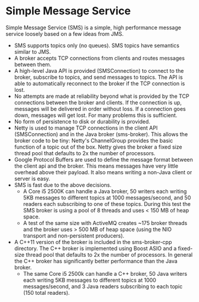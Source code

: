Simple Message Service
======================

Simple Message Service (SMS) is a simple, high performance message service loosely based on a few ideas from JMS.

* SMS supports topics only (no queues).  SMS topics have semantics similar to JMS.
* A broker accepts TCP connections from clients and routes messages between them.
* A high-level Java API is provided (SMSConnection) to connect to the broker, subscribe to topics, and send messages to topics.  The API is able to automatically reconnect to the broker if the TCP connection is lost.
* No attempts are made at reliability beyond what is provided by the TCP connections between the broker and clients.  If the connection is up, messages will be delivered in order without loss.  If a connection goes down, messages will get lost.  For many problems this is sufficient.
* No form of persistence to disk or durability is provided.
* Netty is used to manage TCP connections in the client API (SMSConnection) and in the Java broker (sms-broker).  This allows the broker code to be tiny: Netty's ChannelGroup provides the basic function of a topic out of the box.  Netty gives the broker a fixed size thread pool that defaults to 2x the number of processors.
* Google Protocol Buffers are used to define the message format between the client api and the broker.  This means messages have very little overhead above their payload.  It also means writing a non-Java client or server is easy.
* SMS is fast due to the above decisions.  
    * A Core i5 2500K can handle a Java broker, 50 writers each writing 5KB messages to different topics at 1000 messages/second, and 50 readers each subscribing to one of these topics.  During this test the SMS broker is using a pool of 8 threads and uses < 150 MB of heap space.  
    * A test of the same size with ActiveMQ creates ~175 broker threads and the broker uses > 500 MB of heap space (using the NIO transport and non-persistent producers).
* A C++11 version of the broker is included in the sms-broker-cpp directory.  The C++ broker is implemented using Boost ASIO and a fixed-size thread pool that defaults to 2x the number of processors.  In general the C++ broker has significantly better performance than the Java broker.
    * The same Core i5 2500k can handle a C++ broker, 50 Java writers each writing 5KB messages to different topics at 1000 messages/second, and 3 Java readers subscribing to each topic (150 total readers).
